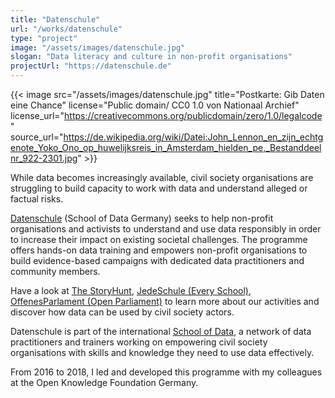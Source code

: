 ```yaml
---
title: "Datenschule"
url: "/works/datenschule"
type: "project"
image: "/assets/images/datenschule.jpg"
slogan: "Data literacy and culture in non-profit organisations"
projectUrl: "https://datenschule.de"
---
```


{{< image src="/assets/images/datenschule.jpg" title="Postkarte: Gib Daten eine Chance" license="Public domain/ CC0 1.0 von Nationaal Archief" license_url="https://creativecommons.org/publicdomain/zero/1.0/legalcode" source_url="https://de.wikipedia.org/wiki/Datei:John_Lennon_en_zijn_echtgenote_Yoko_Ono_op_huwelijksreis_in_Amsterdam_hielden_pe,_Bestanddeelnr_922-2301.jpg" >}}

While data becomes increasingly available, civil society organisations are struggling to build capacity to work with data and understand alleged or factual risks.

[Datenschule](ttps://datenschule.de) (School of Data Germany) seeks to help non-profit organisations and activists to understand and use data responsibly in order to increase their impact on existing societal challenges. The programme offers hands-on data training and empowers non-profit organisations to build evidence-based campaigns with dedicated data practitioners and community members.

Have a look at [The StoryHunt](../storyhunt), [JedeSchule (Every School)](../jedeschule), [OffenesParlament (Open Parliament)](../offenesparlament) to learn more about our activities and discover how data can be used by civil society actors.

Datenschule is part of the international [School of Data](https://schoolofdata.org/), a network of data practitioners and trainers working on empowering civil society organisations with skills and knowledge they need to use data effectively.

From 2016 to 2018, I led and developed this programme with my colleagues at the Open Knowledge Foundation Germany.
